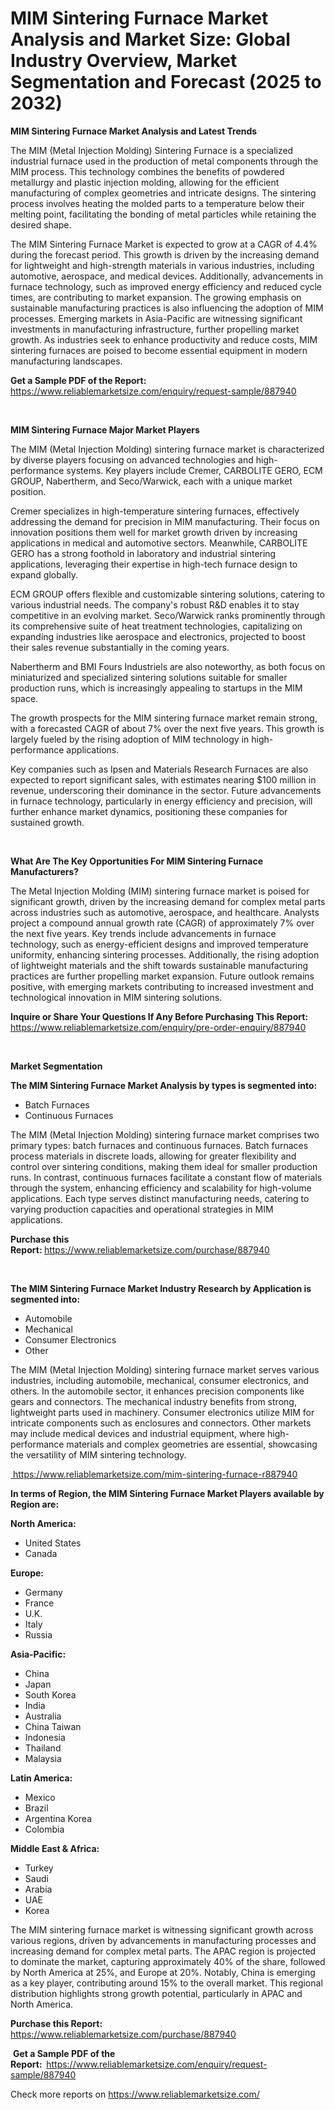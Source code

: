 <p><h1>MIM Sintering Furnace Market Analysis and Market Size: Global Industry Overview, Market Segmentation and Forecast (2025 to 2032)</h1></p><p><strong>MIM Sintering Furnace Market Analysis and Latest Trends</strong></p>
<p><p>The MIM (Metal Injection Molding) Sintering Furnace is a specialized industrial furnace used in the production of metal components through the MIM process. This technology combines the benefits of powdered metallurgy and plastic injection molding, allowing for the efficient manufacturing of complex geometries and intricate designs. The sintering process involves heating the molded parts to a temperature below their melting point, facilitating the bonding of metal particles while retaining the desired shape.</p><p>The MIM Sintering Furnace Market is expected to grow at a CAGR of 4.4% during the forecast period. This growth is driven by the increasing demand for lightweight and high-strength materials in various industries, including automotive, aerospace, and medical devices. Additionally, advancements in furnace technology, such as improved energy efficiency and reduced cycle times, are contributing to market expansion. The growing emphasis on sustainable manufacturing practices is also influencing the adoption of MIM processes. Emerging markets in Asia-Pacific are witnessing significant investments in manufacturing infrastructure, further propelling market growth. As industries seek to enhance productivity and reduce costs, MIM sintering furnaces are poised to become essential equipment in modern manufacturing landscapes.</p></p>
<p><strong>Get a Sample PDF of the Report:&nbsp;</strong> <a href="https://www.reliablemarketsize.com/enquiry/request-sample/887940?utm_campaign=2005&utm_medium=2&utm_source=Github&utm_content=ia&utm_term=18022025&utm_id=mim-sintering-furnace">https://www.reliablemarketsize.com/enquiry/request-sample/887940</a></p>
<p>&nbsp;</p>
<p><strong>MIM Sintering Furnace Major Market Players</strong></p>
<p><p>The MIM (Metal Injection Molding) sintering furnace market is characterized by diverse players focusing on advanced technologies and high-performance systems. Key players include Cremer, CARBOLITE GERO, ECM GROUP, Nabertherm, and Seco/Warwick, each with a unique market position. </p><p>Cremer specializes in high-temperature sintering furnaces, effectively addressing the demand for precision in MIM manufacturing. Their focus on innovation positions them well for market growth driven by increasing applications in medical and automotive sectors. Meanwhile, CARBOLITE GERO has a strong foothold in laboratory and industrial sintering applications, leveraging their expertise in high-tech furnace design to expand globally.</p><p>ECM GROUP offers flexible and customizable sintering solutions, catering to various industrial needs. The company's robust R&D enables it to stay competitive in an evolving market. Seco/Warwick ranks prominently through its comprehensive suite of heat treatment technologies, capitalizing on expanding industries like aerospace and electronics, projected to boost their sales revenue substantially in the coming years.</p><p>Nabertherm and BMI Fours Industriels are also noteworthy, as both focus on miniaturized and specialized sintering solutions suitable for smaller production runs, which is increasingly appealing to startups in the MIM space.</p><p>The growth prospects for the MIM sintering furnace market remain strong, with a forecasted CAGR of about 7% over the next five years. This growth is largely fueled by the rising adoption of MIM technology in high-performance applications.</p><p>Key companies such as Ipsen and Materials Research Furnaces are also expected to report significant sales, with estimates nearing $100 million in revenue, underscoring their dominance in the sector. Future advancements in furnace technology, particularly in energy efficiency and precision, will further enhance market dynamics, positioning these companies for sustained growth.</p></p>
<p>&nbsp;</p>
<p><strong>What Are The Key Opportunities For MIM Sintering Furnace Manufacturers?</strong></p>
<p><p>The Metal Injection Molding (MIM) sintering furnace market is poised for significant growth, driven by the increasing demand for complex metal parts across industries such as automotive, aerospace, and healthcare. Analysts project a compound annual growth rate (CAGR) of approximately 7% over the next five years. Key trends include advancements in furnace technology, such as energy-efficient designs and improved temperature uniformity, enhancing sintering processes. Additionally, the rising adoption of lightweight materials and the shift towards sustainable manufacturing practices are further propelling market expansion. Future outlook remains positive, with emerging markets contributing to increased investment and technological innovation in MIM sintering solutions.</p></p>
<p><strong>Inquire or Share Your Questions If Any Before Purchasing This Report:</strong> <a href="https://www.reliablemarketsize.com/enquiry/pre-order-enquiry/887940?utm_campaign=2005&utm_medium=2&utm_source=Github&utm_content=ia&utm_term=18022025&utm_id=mim-sintering-furnace">https://www.reliablemarketsize.com/enquiry/pre-order-enquiry/887940</a></p>
<p>&nbsp;</p>
<p><strong>Market Segmentation</strong></p>
<p><strong>The MIM Sintering Furnace Market Analysis by types is segmented into:</strong></p>
<p><ul><li>Batch Furnaces</li><li>Continuous Furnaces</li></ul></p>
<p><p>The MIM (Metal Injection Molding) sintering furnace market comprises two primary types: batch furnaces and continuous furnaces. Batch furnaces process materials in discrete loads, allowing for greater flexibility and control over sintering conditions, making them ideal for smaller production runs. In contrast, continuous furnaces facilitate a constant flow of materials through the system, enhancing efficiency and scalability for high-volume applications. Each type serves distinct manufacturing needs, catering to varying production capacities and operational strategies in MIM applications.</p></p>
<p><strong>Purchase this Report:&nbsp;</strong><a href="https://www.reliablemarketsize.com/purchase/887940?utm_campaign=2005&utm_medium=2&utm_source=Github&utm_content=ia&utm_term=18022025&utm_id=mim-sintering-furnace">https://www.reliablemarketsize.com/purchase/887940</a></p>
<p>&nbsp;</p>
<p><strong>The MIM Sintering Furnace Market Industry Research by Application is segmented into:</strong></p>
<p><ul><li>Automobile</li><li>Mechanical</li><li>Consumer Electronics</li><li>Other</li></ul></p>
<p><p>The MIM (Metal Injection Molding) sintering furnace market serves various industries, including automobile, mechanical, consumer electronics, and others. In the automobile sector, it enhances precision components like gears and connectors. The mechanical industry benefits from strong, lightweight parts used in machinery. Consumer electronics utilize MIM for intricate components such as enclosures and connectors. Other markets may include medical devices and industrial equipment, where high-performance materials and complex geometries are essential, showcasing the versatility of MIM sintering technology.</p></p>
<p><a href="https://www.reliablemarketsize.com/mim-sintering-furnace-r887940?utm_campaign=2005&utm_medium=2&utm_source=Github&utm_content=ia&utm_term=18022025&utm_id=mim-sintering-furnace">&nbsp;https://www.reliablemarketsize.com/mim-sintering-furnace-r887940</a></p>
<p><strong>In terms of Region, the MIM Sintering Furnace Market Players available by Region are:</strong></p>
<p>
    <p> <strong> North America: </strong>
        <ul>
            <li>United States</li>
            <li>Canada</li>
        </ul>
        </p> 
    <p> <strong> Europe: </strong>
        <ul>
            <li>Germany</li>
            <li>France</li>
            <li>U.K.</li>
            <li>Italy</li>
            <li>Russia</li>
        </ul>
        </p> 
    <p> <strong> Asia-Pacific: </strong>
        <ul>
            <li>China</li>
            <li>Japan</li>
            <li>South Korea</li>
            <li>India</li>
            <li>Australia</li>
            <li>China Taiwan</li>
            <li>Indonesia</li>
            <li>Thailand</li>
            <li>Malaysia</li>
        </ul>
        </p> 
    <p> <strong> Latin America: </strong>
        <ul>
            <li>Mexico</li>
            <li>Brazil</li>
            <li>Argentina Korea</li>
            <li>Colombia</li>
        </ul>
        </p> 
    <p> <strong> Middle East & Africa: </strong>
        <ul>
            <li>Turkey</li>
            <li>Saudi</li>
            <li>Arabia</li>
            <li>UAE</li>
            <li>Korea</li>
        </ul>
    </p>
    </p>
<p><p>The MIM sintering furnace market is witnessing significant growth across various regions, driven by advancements in manufacturing processes and increasing demand for complex metal parts. The APAC region is projected to dominate the market, capturing approximately 40% of the share, followed by North America at 25%, and Europe at 20%. Notably, China is emerging as a key player, contributing around 15% to the overall market. This regional distribution highlights strong growth potential, particularly in APAC and North America.</p></p>
<p><strong>Purchase this Report: </strong><a href="https://www.reliablemarketsize.com/purchase/887940?utm_campaign=2005&utm_medium=2&utm_source=Github&utm_content=ia&utm_term=18022025&utm_id=mim-sintering-furnace">https://www.reliablemarketsize.com/purchase/887940</a></p>
<p>&nbsp;<strong>Get a Sample PDF of the Report:&nbsp;&nbsp;</strong><a href="https://www.reliablemarketsize.com/enquiry/request-sample/887940?utm_campaign=2005&utm_medium=2&utm_source=Github&utm_content=ia&utm_term=18022025&utm_id=mim-sintering-furnace">https://www.reliablemarketsize.com/enquiry/request-sample/887940</a></p>
<p><strong></strong></p>
<p>Check more reports on <a href="https://www.reliablemarketsize.com/?utm_campaign=2005&utm_medium=2&utm_source=Github&utm_content=ia&utm_term=18022025&utm_id=mim-sintering-furnace">https://www.reliablemarketsize.com/</a></p>